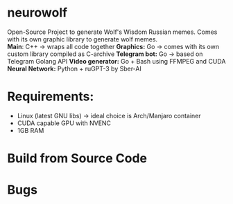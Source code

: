 # neurowolf
Open-Source Project to generate Wolf's Wisdom Russian memes. Comes with its own graphic library to generate wolf memes. \
**Main**: C++ -> wraps all code together
**Graphics:** Go -> comes with its own custom library compiled as C-archive
**Telegram bot:** Go -> based on Telegram Golang API
**Video generator:** Go + Bash using FFMPEG and CUDA
**Neural Network:** Python + ruGPT-3 by Sber-AI

# Requirements:
- Linux (latest GNU libs) -> ideal choice is Arch/Manjaro container
- CUDA capable GPU with NVENC
- 1GB RAM

# Build from Source Code

# Bugs


